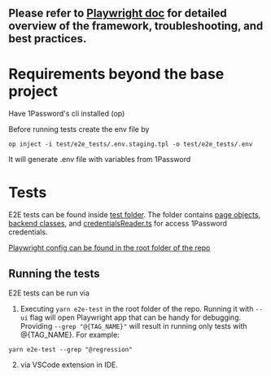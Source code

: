 ## Please refer to [Playwright doc](https://playwright.dev/docs/intro) for detailed overview of the framework, troubleshooting, and best practices.

# Requirements beyond the base project

Have 1Password's cli installed (op)

Before running tests create the env file by

```
op inject -i test/e2e_tests/.env.staging.tpl -o test/e2e_tests/.env
```

It will generate .env file with variables from 1Password

# Tests

E2E tests can be found inside [test folder](/test/e2e_tests/). The folder contains [page objects](/test/e2e_tests/pages), [backend classes](/test/e2e_tests/backend), and [credentialsReader.ts](/test//e2e_tests/utils/credentialsReader.ts) for access 1Password credentials.

[Playwright config can be found in the root folder of the repo](/playwright.config.ts)

## Running the tests

E2E tests can be run via

1. Executing `yarn e2e-test` in the root folder of the repo. Running it with `--ui` flag will open Playwright app that can be handy for debugging. Providing `--grep "@{TAG_NAME}"` will result in running only tests with @{TAG_NAME}. For example:

```
yarn e2e-test --grep "@regression"
```

2. via VSCode extension in IDE.
